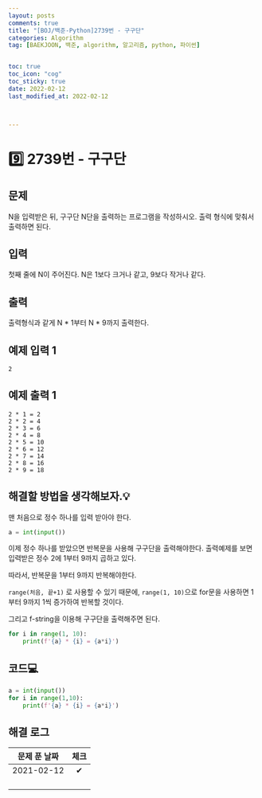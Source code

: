```yaml
---
layout: posts
comments: true
title: "[BOJ/백준-Python]2739번 - 구구단"
categories: Algorithm
tag: [BAEKJOON, 백준, algorithm, 알고리즘, python, 파이썬]


toc: true
toc_icon: "cog"
toc_sticky: true
date: 2022-02-12
last_modified_at: 2022-02-12



---
```




# 9️⃣ 2739번 - 구구단



## 문제

N을 입력받은 뒤, 구구단 N단을 출력하는 프로그램을 작성하시오. 출력 형식에 맞춰서 출력하면 된다.

## 입력

첫째 줄에 N이 주어진다. N은 1보다 크거나 같고, 9보다 작거나 같다.

## 출력

출력형식과 같게 N * 1부터 N * 9까지 출력한다.



## 예제 입력 1 

```
2
```



## 예제 출력 1

```
2 * 1 = 2
2 * 2 = 4
2 * 3 = 6
2 * 4 = 8
2 * 5 = 10
2 * 6 = 12
2 * 7 = 14
2 * 8 = 16
2 * 9 = 18
```



##  해결할 방법을 생각해보자.💡

맨 처음으로 정수 하나를 입력 받아야 한다.

```python
a = int(input())
```

이제 정수 하나를 받았으면 반복문을 사용해 구구단을 출력해야한다. 출력예제를 보면 입력받은 정수 2에 1부터 9까지 곱하고 있다.

따라서, 반복문을 1부터 9까지 반복해야한다.

`range(처음, 끝+1)` 로 사용할 수 있기 때문에, `range(1, 10)`으로 for문을 사용하면 1부터 9까지 1씩 증가하여 반복할 것이다.

그리고 f-string을 이용해 구구단을 출력해주면 된다.

```python
for i in range(1, 10):
    print(f'{a} * {i} = {a*i}')
```



## 코드💻

```python
a = int(input())
for i in range(1,10):
    print(f'{a} * {i} = {a*i}')
```





## 해결 로그 

| 문제 푼 날짜 | 체크 |
| :----------: | :--: |
|  2021-02-12  |  ✔   |
|              |      |
|              |      |
|              |      |
|              |      |



